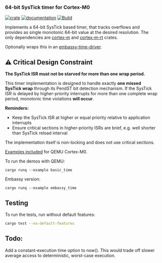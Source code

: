 ### 64-bit SysTick timer for Cortex-M0

[![crate](https://img.shields.io/crates/v/systick-timer.svg)](https://crates.io/crates/systick-timer)
[![documentation](https://docs.rs/systick-timer/badge.svg)](https://docs.rs/systick-timer/)
[![Build](https://github.com/kaidokert/systick-timer-rs/actions/workflows/rust.yml/badge.svg)](https://github.com/kaidokert/systick-timer-rs/actions/workflows/rust.yml)

Implements a 64-bit SysTick based timer, that tracks
overflows and provides as single monotonic 64-bit value
at the desired resolution. The only dependencies are [cortex-m](https://crates.io/crates/cortex-m)
and [cortex-m-rt](https://crates.io/crates/cortex-m-rt) crates.

Optionally wraps this in an [embassy-time-driver](https://crates.io/crates/embassy-time-driver).

## ⚠️ Critical Design Constraint

**The SysTick ISR must not be starved for more than one wrap period.**

This timer implementation is designed to handle exactly **one missed SysTick wrap** through its PendST bit detection mechanism. If the SysTick ISR is delayed by higher-priority interrupts for more than one complete wrap period, monotonic time violations **will occur**.

**Reminders:**
- Keep the SysTick ISR at higher or equal priority relative to application interrupts
- Ensure critical sections in higher-priority ISRs are brief, e.g. well shorter than SysTick reload interval

The implementation itself is non-locking and does not use critical sections.


[Examples included](https://github.com/kaidokert/systick-timer-rs/tree/main/examples) for QEMU Cortex-M0.

To run the demos with QEMU:

```
cargo runq --example basic_time
```

Embassy version:

```
cargo runq --example embassy_time
```

## Testing

To run the tests, run without default features:
```sh
cargo test --no-default-features
```

## Todo:

Add a constant-execution time option to now(). This would trade off
slower average access to deterministic, worst-case execution.
